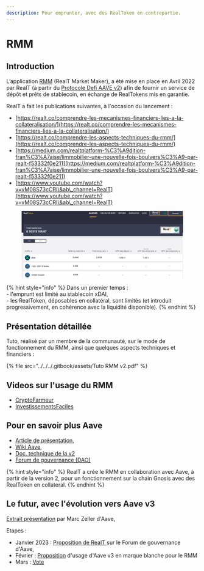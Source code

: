 ```yaml
---
description: Pour emprunter, avec des RealToken en contrepartie.
---
```


# RMM

## Introduction

L’application [RMM](https://rmm.realtoken.network/markets) (RealT Market Maker), a été mise en place en Avril 2022 par RealT (à partir du [Protocole Defi AAVE v2](./#pour-en-savoir-plus-aave)) afin de fournir un service de dépôt et prêts de stablecoin, en échange de RealTokens mis en garantie.

RealT a fait les publications suivantes, à l'occasion du lancement :

* [https://realt.co/comprendre-les-mecanismes-financiers-lies-a-la-collateralisation/](https://realt.co/comprendre-les-mecanismes-financiers-lies-a-la-collateralisation/)
* [https://realt.co/comprendre-les-aspects-techniques-du-rmm/](https://realt.co/comprendre-les-aspects-techniques-du-rmm/)
* [https://medium.com/realtplatform-%C3%A9dition-fran%C3%A7aise/limmobilier-une-nouvelle-fois-boulvers%C3%A9-par-realt-f53332f0e211](https://medium.com/realtplatform-%C3%A9dition-fran%C3%A7aise/limmobilier-une-nouvelle-fois-boulvers%C3%A9-par-realt-f53332f0e211)
* [https://www.youtube.com/watch?v=vM08S73cCRI\&ab\_channel=RealT](https://www.youtube.com/watch?v=vM08S73cCRI\&ab\_channel=RealT)

<figure><img src="../../../.gitbook/assets/image (38).png" alt=""><figcaption></figcaption></figure>

{% hint style="info" %}
Dans un premier temps :\
\- l'emprunt est limité au stablecoin xDAI,\
\- les RealToken, déposables en collatéral, sont limités (et introduit progressivement, en cohérence avec la liquidité disponible).
{% endhint %}

## Présentation détaillée

Tuto, réalisé par un membre de la communauté, sur le mode de fonctionnement du RMM, ainsi que quelques aspects techniques et financiers :

{% file src="../../../.gitbook/assets/Tuto RMM v2.pdf" %}

## Videos sur l'usage du RMM

* [CryptoFarmeur](https://www.youtube.com/watch?v=O6knU1h5PBk\&ab\_channel=CryptoFarmeur)
* [InvestissementsFaciles](https://www.youtube.com/watch?v=jzHpillL5gI\&ab\_channel=InvestissementsFaciles)

## Pour en savoir plus Aave

* [Article de présentation](https://coinacademy.fr/aave-aave-fondamental/),
* [Wiki](https://docs.aave.com/hub/)[ Aave](https://docs.aave.com/hub/),
* [Doc. technique de la v2](https://docs.aave.com/developers/v/2.0/)
* [Forum de gouvernance (DAO)](https://governance.aave.com/)

{% hint style="info" %}
RealT a crée le RMM en collaboration avec Aave, à partir de la version 2, pour un fonctionnement sur la chain Gnosis avec des RealToken en collateral.
{% endhint %}

## Le futur, avec l'évolution vers Aave v3

[Extrait présentation](https://youtu.be/9M\_fcVH-OIg?t=1477) par Marc Zeller d'Aave,

Etapes :

* Janvier 2023 : [Proposition de RealT ](https://governance.aave.com/t/deploy-the-rmm-v2-with-the-aave-v3-version/11249)sur le Forum de gouvernance d'Aave,
* Février : [Proposition](https://governance.aave.com/t/arfc-proposal-for-deploying-whitelabel-aave-v3-market-for-realt-tokens-on-gnosischain/11897) d'usage d'Aave v3 en marque blanche pour le RMM
* Mars : [Vote](https://snapshot.org/#/aave.eth/proposal/0xff69be7580614ebc1a455591c1bd651d8f0af12070d277d7d8846beb3c7c964b)
